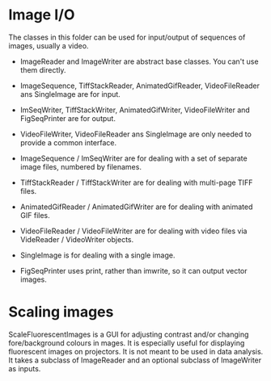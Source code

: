 # Image I/O

The classes in this folder can be used for input/output of sequences of images, usually a video.

* ImageReader and ImageWriter are abstract base classes. You can't use them directly.
* ImageSequence, TiffStackReader, AnimatedGifReader, VideoFileReader ans SingleImage are for input.
* ImSeqWriter, TiffStackWriter, AnimatedGifWriter, VideoFileWriter and FigSeqPrinter are for output.
* VideoFileWriter, VideoFileReader ans SingleImage are only needed to provide a common interface.

* ImageSequence / ImSeqWriter are for dealing with a set of separate image files, numbered by filenames.
* TiffStackReader / TiffStackWriter are for dealing with multi-page TIFF files.
* AnimatedGifReader / AnimatedGifWriter are for dealing with animated GIF files.
* VideoFileReader / VideoFileWriter are for dealing with video files via VideReader / VideoWriter objects.
* SingleImage is for dealing with a single image.
* FigSeqPrinter uses print, rather than imwrite, so it can output vector images.

# Scaling images

ScaleFluorescentImages is a GUI for adjusting contrast and/or changing fore/background colours in mages.
It is especially useful for displaying fluorescent images on projectors.
It is not meant to be used in data analysis.
It takes a subclass of ImageReader and an optional subclass of ImageWriter as inputs.









